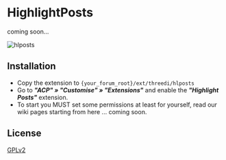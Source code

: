 # HighlightPosts
coming soon...

![hlposts](https://user-images.githubusercontent.com/15745936/35156321-d02326ba-fd30-11e7-9a9e-2ccceeb70950.png)

## Installation
- Copy the extension to `{your_forum_root}/ext/threedi/hlposts`
- Go to ***"ACP" » "Customise" » "Extensions"*** and enable the ***"Highlight Posts"*** extension.
- To start you MUST set some permissions at least for yourself, read our wiki pages starting from here ... coming soon.

## License
[GPLv2](license.txt)
